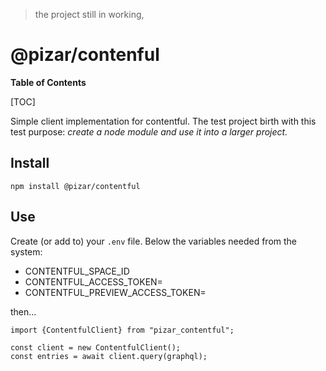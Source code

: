 > the project still in working,

# @pizar/contenful

**Table of Contents**

[TOC]

Simple client implementation for contentful. 
The test project birth with this test purpose: _create a node module and use it into a larger project._

## Install
```shell
npm install @pizar/contentful
```

## Use
Create (or add to) your `.env` file. Below the variables needed from the system:
- CONTENTFUL_SPACE_ID
- CONTENTFUL_ACCESS_TOKEN=
- CONTENTFUL_PREVIEW_ACCESS_TOKEN=

then...
```node
import {ContentfulClient} from "pizar_contentful";

const client = new ContentfulClient();
const entries = await client.query(graphql);
```
